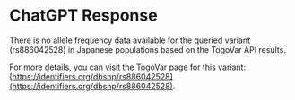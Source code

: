 # ChatGPT Response

There is no allele frequency data available for the queried variant (rs886042528) in Japanese populations based on the TogoVar API results.

For more details, you can visit the TogoVar page for this variant:  
[https://identifiers.org/dbsnp/rs886042528](https://identifiers.org/dbsnp/rs886042528).